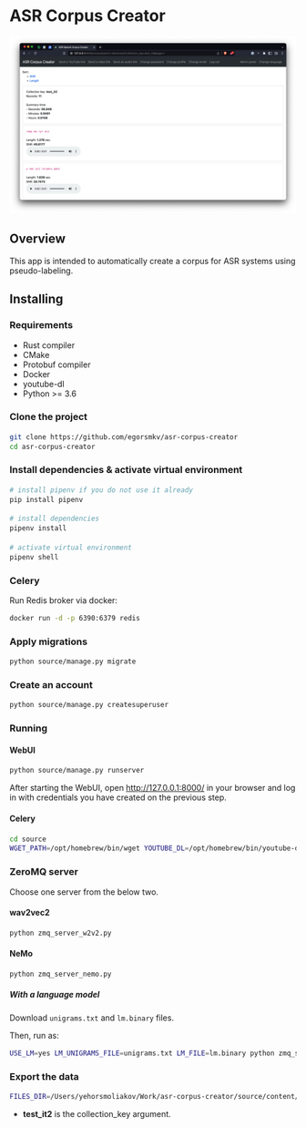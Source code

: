 # ASR Corpus Creator

<a href="https://raw.githubusercontent.com/egorsmkv/asr-corpus-creator/main/screenshots/screen1.jpg"><img src="./screenshots/screen1.jpg" width="600"></a>

## Overview

This app is intended to automatically create a corpus for ASR systems using pseudo-labeling.

## Installing

### Requirements

- Rust compiler
- CMake
- Protobuf compiler
- Docker
- youtube-dl
- Python >= 3.6

### Clone the project

```bash
git clone https://github.com/egorsmkv/asr-corpus-creator
cd asr-corpus-creator
```

### Install dependencies & activate virtual environment

```bash
# install pipenv if you do not use it already
pip install pipenv

# install dependencies
pipenv install

# activate virtual environment
pipenv shell
```

### Celery

Run Redis broker via docker:

```bash
docker run -d -p 6390:6379 redis
```

### Apply migrations

```bash
python source/manage.py migrate
```

### Create an account

```bash
python source/manage.py createsuperuser
```

### Running

#### WebUI

```bash
python source/manage.py runserver
```

After starting the WebUI, open http://127.0.0.1:8000/ in your browser and log in with credentials you have created on the previous step.

#### Celery

```bash
cd source
WGET_PATH=/opt/homebrew/bin/wget YOUTUBE_DL=/opt/homebrew/bin/youtube-dl FFMPEG_PATH=/opt/homebrew/bin/ffmpeg celery -A app worker -l INFO --concurrency 1
```

### ZeroMQ server

Choose one server from the below two.

#### wav2vec2

```bash
python zmq_server_w2v2.py
```

#### NeMo

```bash
python zmq_server_nemo.py
```

##### With a language model

Download `unigrams.txt` and `lm.binary` files.

Then, run as:

```bash
USE_LM=yes LM_UNIGRAMS_FILE=unigrams.txt LM_FILE=lm.binary python zmq_server_nemo.py
```

### Export the data

```bash
FILES_DIR=/Users/yehorsmoliakov/Work/asr-corpus-creator/source/content/media/audios/ python source/manage.py export_utterances_as_jsonl test_it2 > records.jsonl
```

- **test_it2** is the collection_key argument.
